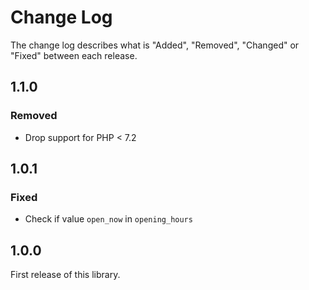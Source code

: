 # Change Log

The change log describes what is "Added", "Removed", "Changed" or "Fixed" between each release.

## 1.1.0

### Removed

- Drop support for PHP < 7.2

## 1.0.1

### Fixed

- Check if value `open_now` in `opening_hours`

## 1.0.0

First release of this library. 
